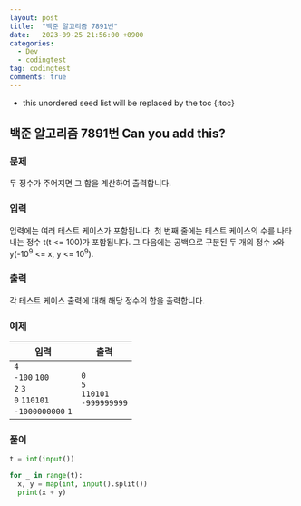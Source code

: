 ```yaml
---
layout: post
title:  "백준 알고리즘 7891번"
date:   2023-09-25 21:56:00 +0900
categories:
  - Dev
  - codingtest
tag: codingtest
comments: true
---
```


* this unordered seed list will be replaced by the toc
{:toc}

## 백준 알고리즘 7891번 Can you add this?

### 문제

두 정수가 주어지면 그 합을 계산하여 출력합니다.

### 입력

입력에는 여러 테스트 케이스가 포함됩니다. 첫 번째 줄에는 테스트 케이스의 수를 나타내는 정수 t(t <= 100)가 포함됩니다. 그 다음에는 공백으로 구분된 두 개의 정수 x와 y(-10<sup>9</sup> <= x, y <= 10<sup>9</sup>).

### 출력

각 테스트 케이스 출력에 대해 해당 정수의 합을 출력합니다.

### 예제

| 입력 | 출력 |
| --- | --- |
| `4` <br/> `-100` `100` <br/> `2` `3` <br/> `0` `110101` <br/> `-1000000000` `1` | `0` <br/> `5` <br/> `110101` <br/> `-999999999` |

### 풀이

```py
t = int(input())

for _ in range(t):
  x, y = map(int, input().split())
  print(x + y)
```